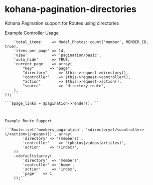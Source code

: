 kohana-pagination-directories
=============================

Kohana Pagination support for Routes using directories


Example Controller Usage


```$pagination = Pagination::factory(array(
    'total_items'    => Model_Photos::count('member', MEMBER_ID, true),
    'items_per_page' => 14,
    'view'			 => 'pagination/basic',
    'auto_hide'		 => TRUE,
    'current_page'	 => array(
	    "key"		=> "page",
	    "directory"		=> $this->request->directory(),
	    "controller"	=> $this->request->controller(),
	    "action"		=> $this->request->action(),
	    "source"		=> "directory_route",
    ),
));```

```$page_links = $pagination->render();```



Example Route Support

```Route::set('members_pagination', '<directory>(/<controller>(/<action>(/<page>)))', array(
		'directory'	=> '(members)',
		'controller'	=> '(photos|videos|articles)',
		'action'	=> '(index)',
	))
	->defaults(array(
	    'directory'  => 'members',
	    'controller' => 'home',
	    'action'     => 'index',
	    'page'	 => 1,
	));```
